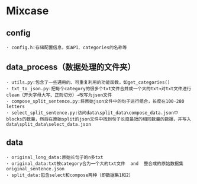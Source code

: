 # Mixcase

## config
	· config.h:存储配置信息，如API、categories的名称等

## data_process（数据处理的文件夹）
	· utils.py:包含了一些通用的、可重复利用的功能函数，如get_categories()
	· txt_to_json.py:把每个category的很多个txt文件合并成一个大的txt→对txt文件进行clean（开头字母大写、正则切分）→改写为json文件
	· compose_split_sentence.py:将原始json文件中的句子进行组合，长度在100-280 letters
	· select_split_sentence.py:访问data\split_data\compose_data.json中blocks的数量，然后在原始split的json文件中找到句子长度最短的相同数量的数据，并写入data\split_data\select_data.json

## data
	· original_long_data:原始长句子的n多txt
	· original_data:txt按category合为一个大的txt文件  and  整合成的原始数据集original_sentence.json
	· split_data:包含select和compose两种（即数据集1和2）
